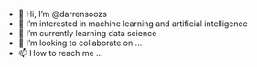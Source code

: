 - 👋 Hi, I’m @darrensoozs
- 👀 I’m interested in machine learning and artificial intelligence
- 🌱 I’m currently learning data science
- 💞️ I’m looking to collaborate on ...
- 📫 How to reach me ...

<!---
darrensoozs/darrensoozs is a ✨ special ✨ repository because its `README.md` (this file) appears on your GitHub profile.
You can click the Preview link to take a look at your changes.
--->
